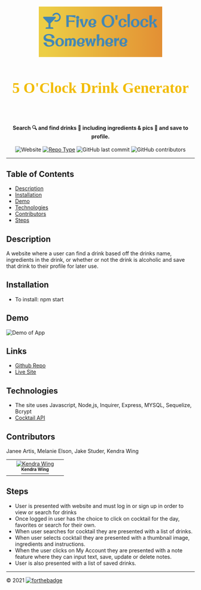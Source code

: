 <p align="center">
  <a href="" rel="noopener">
 <img width=330px height=135px src="https://raw.githubusercontent.com/kwing25/5-0-Clock-Drink-Generator/790c7b17fb761b16df571938e257d30838f090a6/images/fiveoclocksomewherebanner.png"></a>
</p>

<div align="center">
<h1 align="center" style="font-family: 'Brush Script MT', cursive;font-size:40px;color:#f2bc04;">5 O'Clock Drink Generator 🥂</h1>
<h4>Search 🔍 and find drinks 🍹 including ingredients & pics 📸 and save to profile. </h4>

![Website](https://img.shields.io/website?down_color=red&down_message=offline&up_color=blue&up_message=up&url=https%3A%2F%2Fpure-plains-23888.herokuapp.com%2F)
[![Repo Type](https://img.shields.io/badge/Repo_Type-Public-fff200?style=flat&link=https://github.com/kwing25/5-0-Clock-Drink-Generator)](https://github.com/kwing25/5-0-Clock-Drink-Generator)
![GitHub last commit](https://img.shields.io/github/last-commit/kwing25/5-0-Clock-Drink-Generator)
![GitHub contributors](https://img.shields.io/github/contributors/kwing25/5-0-Clock-Drink-Generator)

</div>

---
## Table of Contents

- [Description](#Description)
- [Installation](#Installation)
- [Demo](#Demo)
- [Technologies](#Technologies)
- [Contributors](#Contributors)
- [Steps](#Steps)


## Description

A website where a user can find a drink based off the drinks name, ingredients in the drink, or whether or not the drink is alcoholic and save that drink to their profile for later use.

## Installation

- To install: npm start

## Demo

![Demo of App](images/5OClockDrinkGeneratorAppDemo.gif)

## Links

- [Github Repo](https://github.com/kwing25/5-0-Clock-Drink-Generator)
- [Live Site](https://pure-plains-23888.herokuapp.com/)

<!-- - Demo: https://drive.google.com/file/d/1JoQGQnWX2CsLwKgDrs040tuenZe6e0yI/view -->

## Technologies

- The site uses Javascript, Node,js, Inquirer, Express, MYSQL, Sequelize, Bcrypt
- [Cocktail API](https://www.thecocktaildb.com/api.php?ref=apilist.fun)

## Contributors

Janee Artis, Melanie Elson, Jake Studer, Kendra Wing

<table>
  <tr>
    <td align="center" valign="top" width="140"><a href="github.com/kwing25"><img src="https://avatars.githubusercontent.com/u/78707448?v=4" width="100px;" alt="Kendra Wing"/><br /><sup><b>Kendra Wing</b></sup></a><br /> </td>
  </tr>
</table>

## Steps

- User is presented with website and must log in or sign up in order to view or search for drinks
- Once logged in user has the choice to click on cocktail for the day, favorites or search for their own.
- When user searches for cocktail they are presented with a list of drinks.
- When user selects cocktail they are presented with a thumbnail image, ingredients and instructions.
- When the user clicks on My Account they are presented with a note feature where they can input text, save, update or delete notes.
- User is also presented with a list of saved drinks.


---
&copy; 2021 
[![forthebadge](https://forthebadge.com/images/badges/built-by-developers.svg)](https://forthebadge.com)
